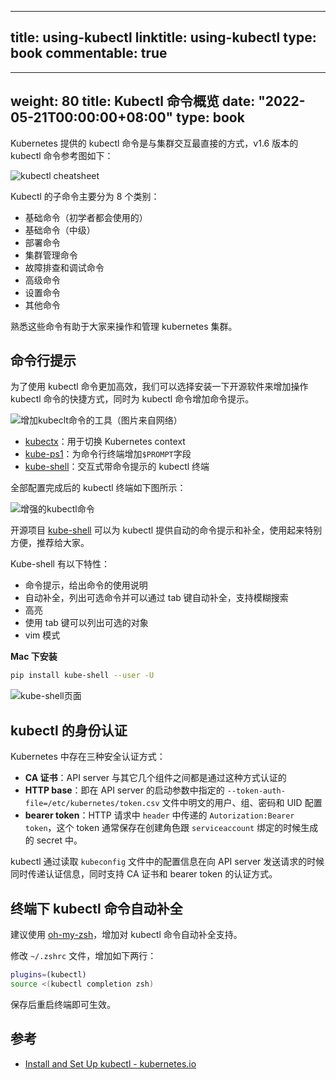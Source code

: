 
---
title: using-kubectl
linktitle: using-kubectl
type: book
commentable: true
---

---
weight: 80
title: Kubectl 命令概览
date: "2022-05-21T00:00:00+08:00"
type: book
---

Kubernetes 提供的 kubectl 命令是与集群交互最直接的方式，v1.6 版本的 kubectl 命令参考图如下：

![kubectl cheatsheet](https://assets.ng-tech.icu/book/kubernetes-handbook/kubernetes-kubectl-cheatsheet.png "kubectl cheatsheet")

Kubectl 的子命令主要分为 8 个类别：

- 基础命令（初学者都会使用的）
- 基础命令（中级）
- 部署命令
- 集群管理命令
- 故障排查和调试命令
- 高级命令
- 设置命令
- 其他命令

熟悉这些命令有助于大家来操作和管理 kubernetes 集群。

## 命令行提示

为了使用 kubectl 命令更加高效，我们可以选择安装一下开源软件来增加操作 kubectl 命令的快捷方式，同时为 kubectl 命令增加命令提示。

![增加kubeclt命令的工具（图片来自网络）](https://assets.ng-tech.icu/book/kubernetes-handbook/tools-to-supercharge-kubectl.jpg "增加kubeclt命令的工具（图片来自网络）")

- [kubectx](https://github.com/ahmetb/kubectx)：用于切换 Kubernetes context
- [kube-ps1](https://github.com/jonmosco/kube-ps1)：为命令行终端增加`$PROMPT`字段
- [kube-shell](https://github.com/cloudnativelabs/kube-shell)：交互式带命令提示的 kubectl 终端

全部配置完成后的 kubectl 终端如下图所示：

![增强的kubectl命令](https://assets.ng-tech.icu/book/kubernetes-handbook/supercharged-kubectl.jpg "增强的kubectl命令")

开源项目 [kube-shell](https://github.com/cloudnativelabs/kube-shell) 可以为 kubectl 提供自动的命令提示和补全，使用起来特别方便，推荐给大家。

Kube-shell 有以下特性：

- 命令提示，给出命令的使用说明
- 自动补全，列出可选命令并可以通过 tab 键自动补全，支持模糊搜索
- 高亮
- 使用 tab 键可以列出可选的对象
- vim 模式

**Mac 下安装**

```bash
pip install kube-shell --user -U
```

![kube-shell页面](https://assets.ng-tech.icu/book/kubernetes-handbook/kube-shell.jpg "kube-shell页面")

## kubectl 的身份认证

Kubernetes 中存在三种安全认证方式：

- **CA 证书**：API server 与其它几个组件之间都是通过这种方式认证的
- **HTTP base**：即在 API server 的启动参数中指定的 `--token-auth-file=/etc/kubernetes/token.csv` 文件中明文的用户、组、密码和 UID 配置
- **bearer token**：HTTP 请求中 `header` 中传递的 `Autorization:Bearer token`，这个 token 通常保存在创建角色跟 `serviceaccount` 绑定的时候生成的 secret 中。

kubectl 通过读取 `kubeconfig` 文件中的配置信息在向 API server 发送请求的时候同时传递认证信息，同时支持 CA 证书和 bearer token 的认证方式。

## 终端下 kubectl 命令自动补全

建议使用 [oh-my-zsh](http://ohmyz.sh/)，增加对 kubectl 命令自动补全支持。

修改 `~/.zshrc` 文件，增加如下两行：

```bash
plugins=(kubectl)
source <(kubectl completion zsh)
```

保存后重启终端即可生效。

## 参考

- [Install and Set Up kubectl - kubernetes.io](https://kubernetes.io/docs/tasks/tools/install-kubectl/#using-zsh)

    